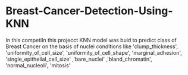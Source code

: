 # Breast-Cancer-Detection-Using-KNN
In this competiIn this projecct KNN model was buid to predict class of Breast Cancer on the basis of nuclei conditions like 'clump_thickness', 'uniformity_of_cell_size', 'uniformity_of_cell_shape', 'marginal_adhesion', 'single_epithelial_cell_size' ,'bare_nuclei' ,'bland_chromatin', 'normal_nucleoli', 'mitosis'
